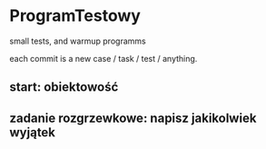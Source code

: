 # ProgramTestowy
small tests, and warmup programms 

each commit is a new case / task / test / anything.

start: obiektowość
--------------------------------
zadanie rozgrzewkowe:
napisz jakikolwiek wyjątek
--------------------------------
